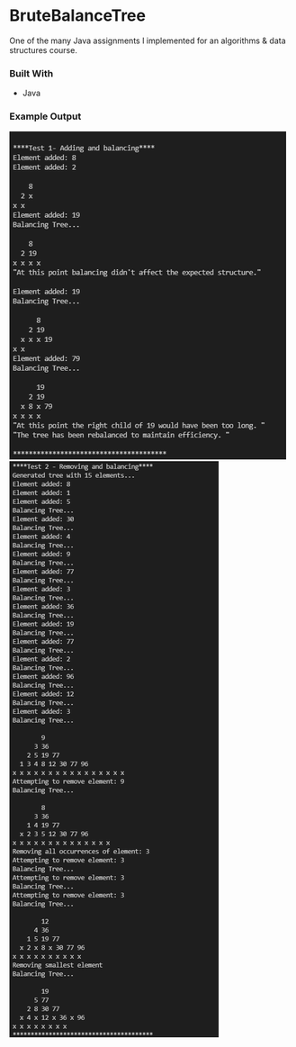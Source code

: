 # BruteBalanceTree
One of the many Java assignments I implemented for an algorithms & data structures course.

### Built With
* Java 

### Example Output
![Output 1](/Output1.png)
![Output 2](/Output2.png)